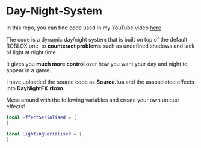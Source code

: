 # Day-Night-System

In this repo, you can find code used in my YouTube video [here](https://youtu.be/uQp-f7Rjxf8)

The code is a dynamic day/night system that is built on top of the default ROBLOX one, to **counteract problems** such as undefined shadows and lack of light at night time. 

It gives you **much more control** over how you want your day and night to appear in a game. 

I have uploaded the source code as **Source.lua** and the assosciated effects into **DayNightFX.rbxm**. 

Mess around with the following variables and create your own unique effects!

```lua
local EffectSerialised = {
}

local LightingSerialised = {
}
```
